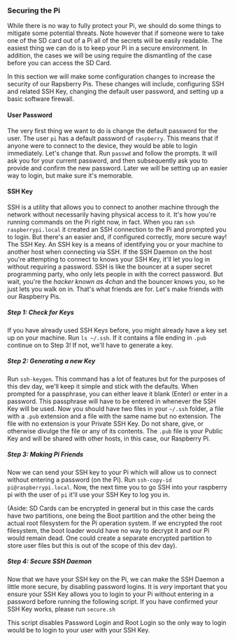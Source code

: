 ### Securing the Pi

While there is no way to fully protect your Pi, we should do some things to mitigate some potential threats.  Note however that if someone were to take one of the SD card out of a Pi all of the secrets will be easily readable.  The easiest thing we can do is to keep your Pi in a secure environment.  In addition, the cases we will be using require the dismantling of the case before you can access the SD Card.

In this section we will make some configuration changes to increase the security of our Rapsberry Pis.  These changes will include, configuring SSH and related SSH Key, changing the default user password, and setting up a basic software firewall.

#### User Password
The very first thing we want to do is change the default password for the user.  The user ```pi``` has a default password of ```raspberry```.  This means that if anyone were to connect to the device, they would be able to login immediately.  Let's change that.  Run ```passwd``` and follow the prompts.  It will ask you for your current password, and then subsequently ask you to provide and confirm the new password.  Later we will be setting up an easier way to login, but make sure it's memorable.

#### SSH Key
SSH is a utility that allows you to connect to another machine through the network without necessarily having physical access to it.  It's how you're running commands on the Pi right now, in fact.  When you ran ```ssh raspberrypi.local``` it created an SSH connection to the Pi and prompted you to login.  But there's an easier and, if configured correctly, more secure way!  The SSH Key.  An SSH key is a means of identifying you or your machine to another host when connecting via SSH.  If the SSH Daemon on the host you're attempting to connect to knows your SSH Key, it'll let you log in without requiring a password.  SSH is like the bouncer at a super secret programming party, who only lets people in with the correct password.  But wait, you're the *hacker known as 4chan* and the bouncer knows you, so he just lets you walk on in.  That's what friends are for.  Let's make friends with our Raspberry Pis.

##### Step 1:  Check for Keys
If you have already used SSH Keys before, you might already have a key set up on your machine.  Run ```ls ~/.ssh```.  If it contains a file ending in ```.pub``` continue on to Step 3!  If not, we'll have to generate a key.

##### Step 2:  Generating a new Key
Run ```ssh-keygen```.  This command has a lot of features but for the purposes of this dev day, we'll keep it simple and stick with the defaults.  When prompted for a passphrase, you can either leave it blank (Enter) or enter in a password.  This passphrase will have to be entered in whenever the SSH Key will be used.  Now you should have two files in your ```~/.ssh``` folder, a file with a ```.pub``` extension and a file with the same name but no extension.  The file with no extension is your Private SSH Key.  Do not share, give, or otherwise divulge the file or any of its contents.  The ```.pub``` file is your Public Key and will be shared with other hosts, in this case, our Raspberry Pi.

##### Step 3:  Making Pi Friends
Now we can send your SSH key to your Pi which will allow us to connect without entering a password (on the Pi).  Run ```ssh-copy-id pi@raspberrypi.local```.  Now, the next time you to go SSH into your raspberry pi with the user of ```pi``` it'll use your SSH Key to log you in.

(Aside:  SD Cards can be encrypted in general but in this case the cards have two partitions, one being the Boot partition and the other being the actual root filesystem for the Pi operation system.  If we encrypted the root filesystem, the boot loader would have no way to decrypt it and our Pi would remain dead.  One could create a separate encrypted partition to store user files but this is out of the scope of this dev day).

##### Step 4: Secure SSH Daemon
Now that we have your SSH key on the Pi, we can make the SSH Daemon a little more secure, by disabling password logins.  It is *very* important that you ensure your SSH Key allows you to login to your Pi without entering in a password before running the following script.  If you have confirmed your SSH Key works, please run ```secure.sh```

This script disables Password Login and Root Login so the only way to login would be to login to your user with your SSH Key.
